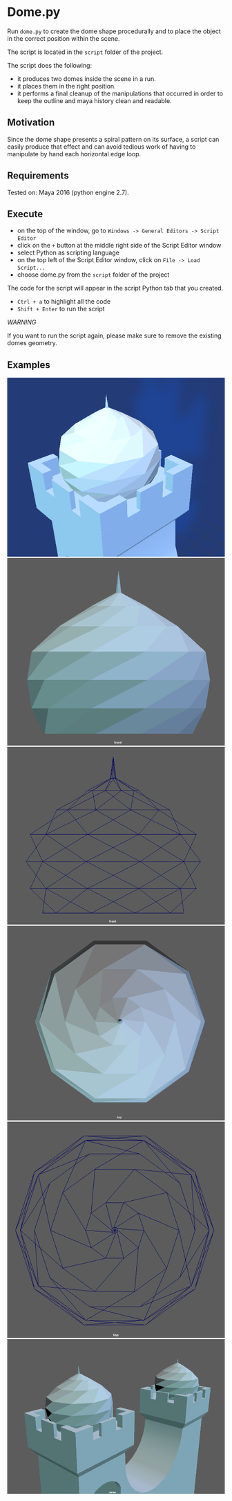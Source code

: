 # Dome.py

Run `dome.py` to create the dome shape procedurally and to place the object in the correct position within the scene.

The script is located in the `script` folder of the project.

The script does the following:

* it produces two domes inside the scene in a run.
* it places them in the right position.
* it performs a final cleanup of the manipulations that occurred in order to keep the outline and maya history clean and readable.

## Motivation

Since the dome shape presents a spiral pattern on its surface, a script can easily produce that effect and can avoid tedious work of having to manipulate by hand each horizontal edge loop.

## Requirements

Tested on: Maya 2016 (python engine 2.7).

## Execute

* on the top of the window, go to `Windows -> General Editors -> Script Editor`
* click on the `+` button at the middle right side of the Script Editor window
* select Python as scripting language
* on the top left of the Script Editor window, click on `File -> Load Script...`
* choose dome.py from the `script` folder of the project

The code for the script will appear in the script Python tab that you created.

* `Ctrl + a` to highlight all the code
* `Shift + Enter` to run the script

_WARNING_

If you want to run the script again, please make sure to remove the existing domes geometry.

## Examples

![alt text](https://github.com/demiaster/CGITools_maya_assignment/blob/master/images/final_dome.png "Final Shape Dome, perspective")
![alt text](https://github.com/demiaster/CGITools_maya_assignment/blob/master/images/front_view_texture.png "Dome, front view and texture")
![alt text](https://github.com/demiaster/CGITools_maya_assignment/blob/master/images/front_view_wireframe.png "Dome, front view and wireframe")
![alt text](https://github.com/demiaster/CGITools_maya_assignment/blob/master/images/top_view_texture.png "Dome, top view and texture")
![alt text](https://github.com/demiaster/CGITools_maya_assignment/blob/master/images/top_view_wireframe.png "Dome, top view and wireframe")
![alt text](https://github.com/demiaster/CGITools_maya_assignment/blob/master/images/final_scene.png "Final scene, perspective and texture")


